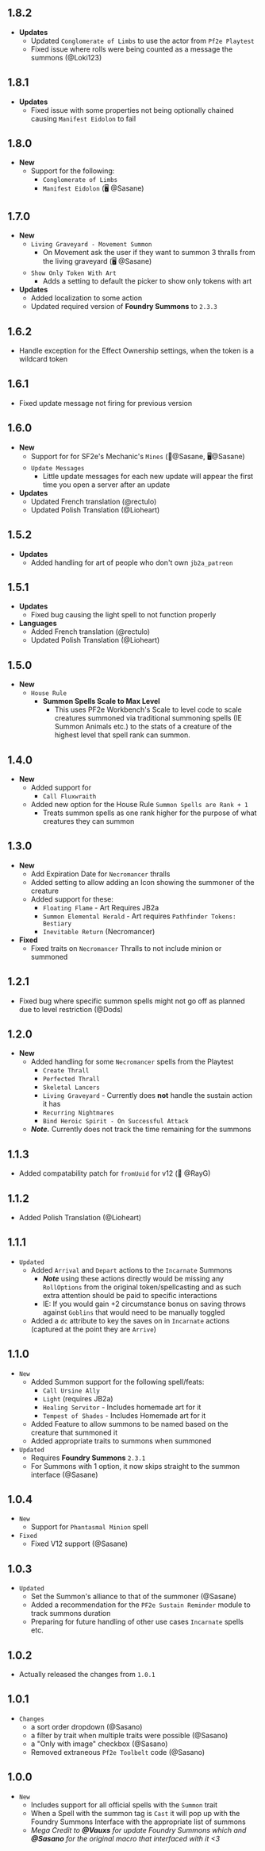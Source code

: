 ## 1.8.2

- **Updates**
  - Updated `Conglomerate of Limbs` to use the actor from `Pf2e Playtest`
  - Fixed issue where rolls were being counted as a message the summons (@Loki123)

## 1.8.1

- **Updates**
  - Fixed issue with some properties not being optionally chained causing `Manifest Eidolon` to fail

## 1.8.0

- **New**
  - Support for the following:
    - `Conglomerate of Limbs`
    - `Manifest Eidolon` (🖥️ @Sasane)

## 1.7.0

- **New**
  - `Living Graveyard - Movement Summon`
    - On Movement ask the user if they want to summon 3 thralls from the living graveyard (🖥️ @Sasane)
  - `Show Only Token With Art`
    - Adds a setting to default the picker to show only tokens with art
- **Updates**
  - Added localization to some action
  - Updated required version of **Foundry Summons** to `2.3.3`

## 1.6.2

- Handle exception for the Effect Ownership settings, when the token is a wildcard token

## 1.6.1

- Fixed update message not firing for previous version

## 1.6.0

- **New**
  - Support for for SF2e's Mechanic's `Mines` (🎨@Sasane, 🖥️@Sasane)
  - `Update Messages`
    - Little update messages for each new update will appear the first time you open a server after an update
- **Updates**
  - Updated French translation (@rectulo)
  - Updated Polish Translation (@Lioheart)

## 1.5.2

- **Updates**
  - Added handling for art of people who don't own `jb2a_patreon`

## 1.5.1

- **Updates**
  - Fixed bug causing the light spell to not function properly
- **Languages**
  - Added French translation (@rectulo)
  - Updated Polish Translation (@Lioheart)

## 1.5.0

- **New**
  - `House Rule`
    - **Summon Spells Scale to Max Level**
      - This uses PF2e Workbench's Scale to level code to scale creatures summoned via traditional summoning spells (IE Summon Animals etc.) to the stats of a creature of the highest level that spell rank can summon.

## 1.4.0

- **New**
  - Added support for
    - `Call Fluxwraith`
  - Added new option for the House Rule `Summon Spells are Rank + 1`
    - Treats summon spells as one rank higher for the purpose of what creatures they can summon

## 1.3.0

- **New**
  - Add Expiration Date for `Necromancer` thralls
  - Added setting to allow adding an Icon showing the summoner of the creature
  - Added support for these:
    - `Floating Flame` - Art Requires JB2a
    - `Summon Elemental Herald` - Art requires `Pathfinder Tokens: Bestiary`
    - `Inevitable Return` (Necromancer)
- **Fixed**
  - Fixed traits on `Necromancer` Thralls to not include minion or summoned

## 1.2.1

- Fixed bug where specific summon spells might not go off as planned due to level restriction (@Dods)

## 1.2.0

- **New**
  - Added handling for some `Necromancer` spells from the Playtest
    - `Create Thrall`
    - `Perfected Thrall`
    - `Skeletal Lancers`
    - `Living Graveyard` - Currently does **not** handle the sustain action it has
    - `Recurring Nightmares`
    - `Bind Heroic Spirit - On Successful Attack`
  - **_Note._** Currently does not track the time remaining for the summons

## 1.1.3

- Added compatability patch for `fromUuid` for v12 (🐛 @RayG)

## 1.1.2

- Added Polish Translation (@Lioheart)

## 1.1.1

- `Updated`
  - Added `Arrival` and `Depart` actions to the `Incarnate` Summons
    - **_Note_** using these actions directly would be missing any `RollOptions` from the original token/spellcasting and as such extra attention should be paid to specific interactions
    - IE: If you would gain +2 circumstance bonus on saving throws against `Goblins` that would need to be manually toggled
  - Added a `dc` attribute to key the saves on in `Incarnate` actions (captured at the point they are `Arrive`)

## 1.1.0

- `New`
  - Added Summon support for the following spell/feats:
    - `Call Ursine Ally`
    - `Light` (requires JB2a)
    - `Healing Servitor` - Includes homemade art for it
    - `Tempest of Shades` - Includes Homemade art for it
  - Added Feature to allow summons to be named based on the creature that summoned it
  - Added appropriate traits to summons when summoned
- `Updated`
  - Requires **Foundry Summons** `2.3.1`
  - For Summons with 1 option, it now skips straight to the summon interface (@Sasane)

## 1.0.4

- `New`
  - Support for `Phantasmal Minion` spell
- `Fixed`
  - Fixed V12 support (@Sasane)

## 1.0.3

- `Updated`
  - Set the Summon's alliance to that of the summoner (@Sasane)
  - Added a recommendation for the `PF2e Sustain Reminder` module to track summons duration
  - Preparing for future handling of other use cases `Incarnate` spells etc.

## 1.0.2

- Actually released the changes from `1.0.1`

## 1.0.1

- `Changes`
  - a sort order dropdown (@Sasano)
  - a filter by trait when multiple traits were possible (@Sasano)
  - a "Only with image" checkbox (@Sasano)
  - Removed extraneous `Pf2e Toolbelt` code (@Sasano)

## 1.0.0

- `New`
  - Includes support for all official spells with the `Summon` trait
  - When a Spell with the summon tag is `Cast` it will pop up with the Foundry Summons Interface with the appropriate list of summons
  - _Mega Credit to **@Vauxs** for update Foundry Summons which and **@Sasano** for the original macro that interfaced with it <3_
